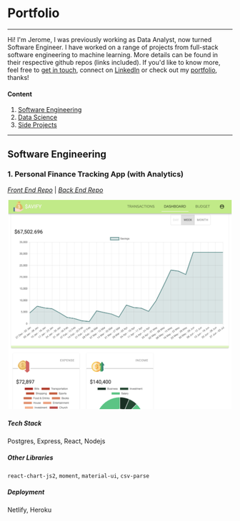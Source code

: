# Portfolio
---
Hi!  I'm Jerome, I was previously working as Data Analyst, now turned Software Engineer. I have worked on a range of projects from full-stack software engineering to machine learning. 
More details can be found in their respective github repos (links included). If you'd like to know more, feel free to [get in touch](mailto:jerome.chuame@gmail.com), connect on [LinkedIn](https://www.linkedin.com/in/jeromechua/) or check out my [portfolio](https://jerome-chua.github.io/), thanks! 

#### Content
1. [Software Engineering](https://github.com/jerome-chua/jerome-chua.github.io)
2. [Data Science](https://github.com/jerome-chua/jerome-chua.github.io)
3. [Side Projects](https://github.com/jerome-chua/jerome-chua.github.io)

---

## Software Engineering

### 1. Personal Finance Tracking App (with Analytics)
*[Front End Repo](https://github.com/jerome-chua/pfintracker-frontend)*  |  *[Back End Repo](https://github.com/jerome-chua/pfintracker-backend)*

<p align="center">
<img width="500" src="./img/portfolio/pfintracker.jpg"  />
</p>


##### Tech Stack
Postgres, Express, React, Nodejs

##### Other Libraries
`react-chart-js2`, `moment`, `material-ui`, `csv-parse`

##### Deployment
Netlify, Heroku


<br>
